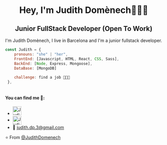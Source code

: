 <h1 align="center"> Hey, I'm Judith Domènech👩🏻‍💻 </h1>
<h2 align="center"> Junior FullStack Developer (Open To Work)</h2>


I'm Judith Domènech, I live in Barcelona and I'm a junior fullstack developer.


```javascript
const Judith = {
	pronouns: "she" | "her",
	FrontEnd: [Javascript, HTML, React, CSS, Sass],
	BackEnd: [Node, Express, Mongoose],
	DataBase: [MongoDB]
	
	challenge: find a job 👩🏻‍💻
 },
 
 ```

#### You can find me 📜:
- <a href="https://www.linkedin.com/in/judith-domènech-pujadas-224a95224/">
    <img src="https://www.vectorlogo.zone/logos/linkedin/linkedin-icon.svg" alt="Judith Domènech Pujadas LinkedIn Profile" height="28" width="28">
  </a>
- <a href="https://twitter.com/JudithDomenech2">
    <img align="center" src="https://cdn.jsdelivr.net/npm/simple-icons@3.0.1/icons/twitter.svg" alt="Judith Domènech Pujadas" height="28px" width="28px" />
  </a>
- 📩 judith.dp.3@gmail.com

⭐️ From [@JudithDomenech](https://github.com/JudithDomenech)
